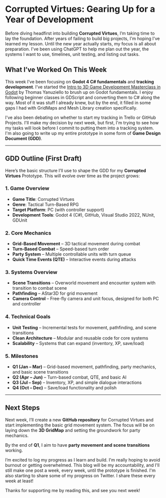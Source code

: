 # Corrupted Virtues: Gearing Up for a Year of Development

Before diving headfirst into building **Corrupted Virtues**, I’m taking time to lay the foundation. After years of failing to build big projects, I'm hoping I've learned my lesson. Until the new year actually starts, my focus is all about preparation. I've been using ChatGPT to help me plan out the year, the systems I want to use, timelines, unit testing, and listing out tasks.

## What I’ve Worked On This Week
This week I’ve been focusing on **Godot 4 C# fundamentals** and **tracking development**. I’ve started the [Intro to 3D Game Development Masterclass in Godot](https://www.udemy.com/course/godot-masterclass/?couponCode=UPGRADE02223) by Thomas Yanuziello to brush up on Godot fundamentals. I enjoy following beginner classes in GDScript and converting them to C# along the way. Most of it was stuff I already knew, but by the end, it filled in some gaps I had with GridMaps and Mesh Library creation specifically.

I've also been debating on whether to start my tracking in Trello or GitHub Projects. I'll make my decision by next week, but first, I'm trying to see how my tasks will look before I commit to putting them into a tracking system. I'm also going to write up my entire prototype in some form of **Game Design Document (GDD)**. 



---

## GDD Outline (First Draft)
Here’s the basic structure I’ll use to shape the GDD for my **Corrupted Virtues** Prototype. This will evolve over time as the project grows:

### 1. Game Overview
- **Game Title**: Corrupted Virtues  
- **Genre**: Tactical Turn-Based RPG  
- **Target Platform**: PC (with controller support)  
- **Development Tools**: Godot 4 (C#), GitHub, Visual Studio 2022, NUnit, GDUnit  

### 2. Core Mechanics
- **Grid-Based Movement** – 3D tactical movement during combat  
- **Turn-Based Combat** – Speed-based turn order  
- **Party System** – Multiple controllable units with turn queue  
- **Quick Time Events (QTE)** – Interactive events during attacks  

### 3. Systems Overview
- **Scene Transitions** – Overworld movement and encounter system with transition to combat scene  
- **Pathfinding** – AStar3D for grid movement  
- **Camera Control** – Free-fly camera and unit focus, designed for both PC and controller  

### 4. Technical Goals
- **Unit Testing** – Incremental tests for movement, pathfinding, and scene transitions  
- **Clean Architecture** – Modular and reusable code for core systems  
- **Scalability** – Systems that can expand (inventory, XP, save/load)  

### 5. Milestones
- **Q1 (Jan – Mar)** – Grid-based movement, pathfinding, party mechanics, and basic scene transitions  
- **Q2 (Apr – Jun)** – Turn-based combat, QTE, and basic AI  
- **Q3 (Jul – Sep)** – Inventory, XP, and simple dialogue interactions  
- **Q4 (Oct – Dec)** – Save/load functionality and polish  

---

## Next Steps
Next week, I’ll create a new **GitHub repository** for Corrupted Virtues and start implementing the basic grid movement system. The focus will be on laying down the **3D GridMap** and setting the groundwork for party mechanics.

By the end of **Q1**, I aim to have **party movement and scene transitions** working.

I’m excited to log my progress as I learn and build. I'm really hoping to avoid burnout or getting overwhelmed. This blog will be my accountability, and I'll still make one post a week, every week, until the prototype is finished. I'm also starting to share some of my progress on Twitter. I share these every week at least! 

Thanks for supporting me by reading this, and see you next week!
